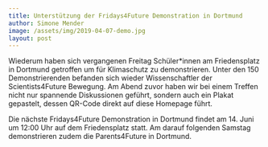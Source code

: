 ```yaml
---
title: Unterstützung der Fridays4Future Demonstration in Dortmund
author: Simone Mender
image: /assets/img/2019-04-07-demo.jpg
layout: post
---
```


Wiederum haben sich vergangenen Freitag Schüler\*innen am Friedensplatz in Dortmund getroffen um für Klimaschutz zu demonstrieren.
Unter den 150 Demonstrierenden befanden sich wieder Wissenschaftler der Scientists4Future Bewegung.
Am Abend zuvor haben wir bei einem Treffen nicht nur spannende Diskussionen geführt, sondern auch ein Plakat gepastelt, dessen QR-Code direkt auf diese Homepage führt.

Die nächste Fridays4Future Demonstration in Dortmund findet am 14. Juni um 12:00 Uhr auf dem Friedensplatz statt. Am darauf folgenden Samstag demonstrieren zudem die Parents4Future in Dortmund.

